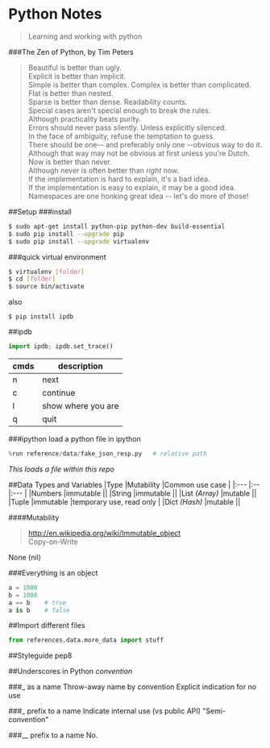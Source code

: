 # Python Notes

> Learning and working with python

###The Zen of Python, by Tim Peters

> Beautiful is better than ugly.  
> Explicit is better than implicit.  
> Simple is better than complex.
> Complex is better than complicated.  
> Flat is better than nested.  
> Sparse is better than dense.
> Readability counts.  
> Special cases aren't special enough to break the rules.  
> Although practicality beats purity.  
> Errors should never pass silently.
> Unless explicitly silenced.  
> In the face of ambiguity, refuse the temptation to guess.  
> There should be one-- and preferably only one --obvious way to do it.  
> Although that way may not be obvious at first unless you're Dutch.
> Now is better than never.  
> Although never is often better than *right* now.  
> If the implementation is hard to explain, it's a bad idea.  
> If the implementation is easy to explain, it may be a good idea.  
> Namespaces are one honking great idea -- let's do more of those!  


##Setup
###install
```bash
$ sudo apt-get install python-pip python-dev build-essential
$ sudo pip install --upgrade pip
$ sudo pip install --upgrade virtualenv
```

###quick virtual environment

```bash
$ virtualenv [folder]
$ cd [folder]
$ source bin/activate
```

also

```
$ pip install ipdb
```

##ipdb
```python
import ipdb; ipdb.set_trace()
```

|cmds |description          |
|-----|---------------------|
| n   | next                |
| c   | continue            |
| l   | show where you are  |
| q   | quit                |

###ipython
load a python file in ipython
```python
%run reference/data/fake_json_resp.py   # relative path
```
*This loads a file within this repo*

##Data Types and Variables
|Type           |Mutability   |Common use case          |
|:---           |:--          |:---                     |
|Numbers        |immutable    ||
|String         |immutable    ||
|List *(Array)* |mutable      ||
|Tuple          |immutable    |temporary use, read only |
|Dict *(Hash)*  |mutable      ||

####Mutability
> http://en.wikipedia.org/wiki/Immutable_object  
> Copy-on-Write

None (nil)

###Everything is an object
```python
a = 1000
b = 1000
a == b    # true
a is b    # false
```

##Import different files
```python
from references.data.more_data import stuff
```

##Styleguide
pep8

##Underscores in Python
*convention*

###_ as a name
Throw-away name by convention
Explicit indication for no use

###_ prefix to a name
Indicate internal use (vs public API)
"Semi-convention"

###__ prefix to a name
No.
